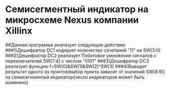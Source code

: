 # Семисегментный индикатор на микросхеме Nexus компании Xillinx
##Данная программа реализует следующие действия:
###1)Дешифратор DC1 кодирует количество сочетаний "11" на SW[3:0]
###2)Дешифратор DC2 реализует Побитовое умножение сигналов с переключателей SW[7:4] с числом "0101"
###3)Дешифратор DC3 реализует функцию f=SW[0]&SW[1]&SW[2]^SW[3]
###4)Выводит результат одного из пунктов(выбор пункта зависит от значений SW[8:9]) на семисегнемнтый индикатор(число индикаторов может быть изменено)
